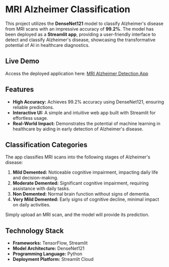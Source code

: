 # MRI Alzheimer Classification

This project utilizes the **DenseNet121** model to classify Alzheimer's disease from MRI scans with an impressive accuracy of **99.2%**. The model has been deployed as a **Streamlit app**, providing a user-friendly interface to detect and classify Alzheimer's disease, showcasing the transformative potential of AI in healthcare diagnostics.

## Live Demo
Access the deployed application here: [MRI Alzheimer Detection App](https://mri-alzheimer-detection.streamlit.app/)

## Features
- **High Accuracy:** Achieves 99.2% accuracy using DenseNet121, ensuring reliable predictions.
- **Interactive UI:** A simple and intuitive web app built with Streamlit for effortless usage.
- **Real-World Impact:** Demonstrates the potential of machine learning in healthcare by aiding in early detection of Alzheimer's disease.

## Classification Categories
The app classifies MRI scans into the following stages of Alzheimer's disease:
1. **Mild Demented:** Noticeable cognitive impairment, impacting daily life and decision-making.  
2. **Moderate Demented:** Significant cognitive impairment, requiring assistance with daily tasks.  
3. **Non Demented:** Normal brain function without signs of dementia.  
4. **Very Mild Demented:** Early signs of cognitive decline, minimal impact on daily activities.  

Simply upload an MRI scan, and the model will provide its prediction.

## Technology Stack
- **Frameworks:** TensorFlow, Streamlit
- **Model Architecture:** DenseNet121
- **Programming Language:** Python
- **Deployment Platform:** Streamlit Cloud
